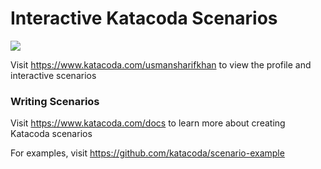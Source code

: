 # Interactive Katacoda Scenarios

[![](http://shields.katacoda.com/katacoda/usmansharifkhan/count.svg)](https://www.katacoda.com/usmansharifkhan "Get your profile on Katacoda.com")

Visit https://www.katacoda.com/usmansharifkhan to view the profile and interactive scenarios

### Writing Scenarios
Visit https://www.katacoda.com/docs to learn more about creating Katacoda scenarios

For examples, visit https://github.com/katacoda/scenario-example
